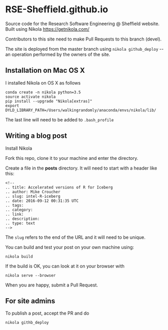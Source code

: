 # RSE-Sheffield.github.io
Source code for the Research Software Engineering @ Sheffield website. Built using Nikola https://getnikola.com/

Contributors to this site need to make Pull Requests to this branch (devel). 

The site is deployed from the master branch using `nikola github_deploy` -- an operation performed by the owners of the site.

## Installation on Mac OS X
I installed Nikola on OS X as follows

```
conda create -n nikola python=3.5
source activate nikola
pip install --upgrade "Nikola[extras]"
export DYLD_LIBRARY_PATH=/Users/walkingrandomly/anaconda/envs/nikola/lib/
```
The last line will need to be added to `.bash_profile`

## Writing a blog post

Install Nikola

Fork this repo, clone it to your machine and enter the directory.

Create a file in the **posts** directory. It will need to start with a header like this: 

```
<!--
.. title: Accelerated versions of R for Iceberg
.. author: Mike Croucher
.. slug: intel-R-iceberg
.. date: 2016-09-12 00:31:35 UTC
.. tags:
.. category:
.. link:
.. description:
.. type: text
-->
```

The `slug` refers to the end of the URL and it will need to be unique.

You can build and test your post on your own machine using:

```
nikola build
```

If the build is OK, you can look at it on your browser with 

```
nikola serve --browser
```
When you are happy, submit a Pull Request.

## For site admins

To publish a post, accept the PR and do

```
nikola githb_deploy
```

